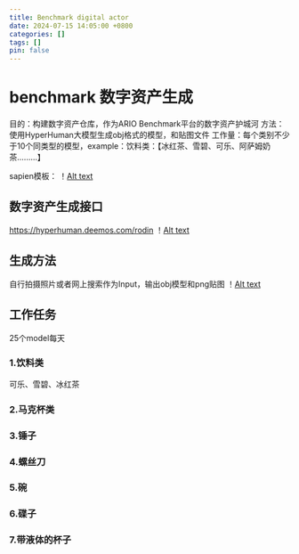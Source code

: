 ```yaml
---
title: Benchmark digital actor 
date: 2024-07-15 14:05:00 +0800
categories: []
tags: []
pin: false
---
```


# benchmark 数字资产生成
目的：构建数字资产仓库，作为ARIO Benchmark平台的数字资产护城河
方法：使用HyperHuman大模型生成obj格式的模型，和贴图文件
工作量：每个类别不少于10个同类型的模型，example：饮料类：【冰红茶、雪碧、可乐、阿萨姆奶茶.........】

sapien模板：
！[Alt text](/posts/image/4.jpg)

## 数字资产生成接口

https://hyperhuman.deemos.com/rodin
！[Alt text](/posts/image/1.jpg)

## 生成方法

自行拍摄照片或者网上搜索作为Input，输出obj模型和png贴图
！[Alt text](/posts/image/2.jpg)

## 工作任务

25个model每天

### 1.饮料类
可乐、雪碧、冰红茶

### 2.马克杯类

### 3.锤子

### 4.螺丝刀

### 5.碗

### 6.碟子

### 7.带液体的杯子


